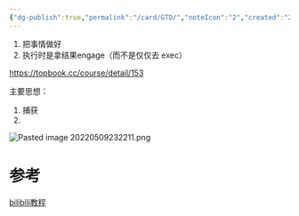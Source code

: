 ```yaml
---
{"dg-publish":true,"permalink":"/card/GTD/","noteIcon":"2","created":"2022-05-05T13:26:26+08:00","updated":"2024-01-31T13:28:42+08:00"}
---
```



1. 把事情做好
2. 执行时是拿结果engage（而不是仅仅去 exec）


https://topbook.cc/course/detail/153


主要思想：
1. 捕获
2. 
![Pasted image 20220509232211.png](/img/user/attachs/Pasted%20image%2020220509232211.png)

# 参考

[bilibili教程](https://www.bilibili.com/video/BV1wE411176Q?p=6&spm_id_from=333.880.my_history.page.click)
